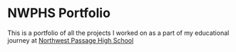 # NWPHS Portfolio
This is a portfolio of all the projects I worked on as a part of my educational journey at [Northwest Passage High School](https://nwphs.org)